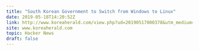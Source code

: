 ```yaml
---
title: "South Korean Government to Switch from Windows to Linux"
date: 2019-05-18T14:20:52Z
link: http://www.koreaherald.com/view.php?ud=20190517000378&utm_medium=RSS&utm_source=hune
site: www.koreaherald.com
topic: Hacker News
draft: false
---
```

